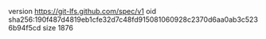version https://git-lfs.github.com/spec/v1
oid sha256:190f487d4819eb1cfe32d7c48fd915081060928c2370d6aa0ab3c5236b94f5cd
size 1876
